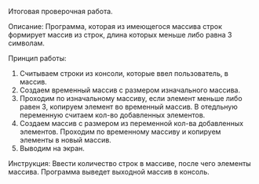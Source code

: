 Итоговая проверочная работа.

Описание:
Программа, которая из имеющегося массива строк формирует массив из строк, длина которых меньше либо равна 3 символам.

Принцип работы:
1. Считываем строки из консоли, которые ввел пользователь, в массив.
2. Создаем временный массив с размером изначального массива.
3. Проходим по изначальному массиву, если элемент меньше либо равен 3, копируем элемент во временный массив. В отедльную переменную считаем кол-во добавленных элементов.
4. Создаем массив с размером из переменной кол-ва добавленных элементов. Проходим по временному массиву и копируем элементы в новый массив.
5. Выводим на экран.

Инструкция:
Ввести количество строк в массиве, после чего элементы массива.
Программа выведет выходной массив в консоль.
